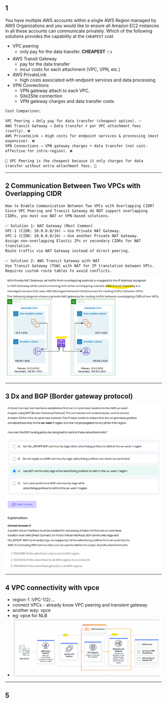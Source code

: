 ## 1
You have multiple AWS accounts within a single AWS Region managed 
by AWS Organizations and you would like to ensure all Amazon EC2 
instances in all these accounts can communicate privately. 
Which of the following solutions provides the capability at the `CHEAPEST` cost 

- VPC peering
  - only pay for the data transfer. **CHEAPEST** :point_left:
- AWS Transit Gateway
  - pay for the data transfer
  - incur costs for each attachment (VPC, VPN, etc.)
- AWS PrivateLink
  - high costs associated with endpoint services and data processing
- VPN Connections
  - VPN gateway attach to each VPC.
  - Site2Site connection
  - VPN gateway charges and data transfer costs

```text
Cost Comparison:

VPC Peering → Only pay for data transfer (cheapest option). ✅
AWS Transit Gateway → Data transfer + per VPC attachment fees (costly). ❌
AWS PrivateLink → High costs for endpoint services & processing (most expensive). ❌
VPN Connections → VPN gateway charges + data transfer (not cost-effective for intra-region). ❌

🔹 VPC Peering is the cheapest because it only charges for data transfer without extra attachment fees. 🚀
```

---
## 2  Communication Between Two VPCs with Overlapping CIDR
```text
How to Enable Communication Between Two VPCs with Overlapping CIDR?
Since VPC Peering and Transit Gateway do NOT support overlapping CIDRs, you must use NAT or VPN-based solutions.

✅ Solution 1: NAT Gateway (Most Common)
VPC-1 (CIDR: 10.0.0.0/16) → Use Private NAT Gateway.
VPC-2 (CIDR: 10.0.0.0/16) → Use another Private NAT Gateway.
Assign non-overlapping Elastic IPs or secondary CIDRs for NAT translation.
Route traffic via NAT Gateway instead of direct peering.

✅ Solution 2: AWS Transit Gateway with NAT
Use Transit Gateway (TGW) with NAT for IP translation between VPCs.
Requires custom route tables to avoid conflicts.

```
![img.png](../99_img/vpc-1/img_6.png)

---
## 3 Dx and BGP (Border gateway protocol)
![img.png](../99_img/moreSrv/bgp.png)

---
## 4 VPC connectivity with vpce
- region-1 :VPC-1/2/....
- connect VPCs - already know VPC peering and transient gateway
- another way: vpce
- eg: vpce for NLB
- ![img_1.png](img_1.png)

---
## 5
